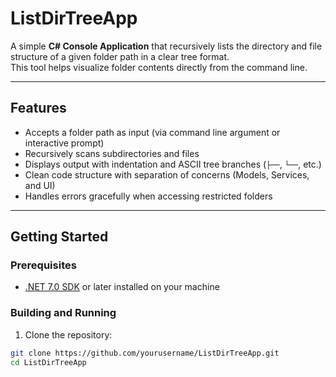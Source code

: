 # ListDirTreeApp

A simple **C# Console Application** that recursively lists the directory and file structure of a given folder path in a clear tree format.  
This tool helps visualize folder contents directly from the command line.

---

## Features

- Accepts a folder path as input (via command line argument or interactive prompt)  
- Recursively scans subdirectories and files  
- Displays output with indentation and ASCII tree branches (`├──`, `└──`, etc.)  
- Clean code structure with separation of concerns (Models, Services, and UI)  
- Handles errors gracefully when accessing restricted folders  

---

## Getting Started

### Prerequisites

- [.NET 7.0 SDK](https://dotnet.microsoft.com/download/dotnet/7.0) or later installed on your machine

### Building and Running

1. Clone the repository:

```bash
git clone https://github.com/yourusername/ListDirTreeApp.git
cd ListDirTreeApp
